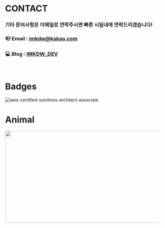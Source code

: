 # CONTACT

### 기타 문의사항은 이메일로 연락주시면 빠른 시일내에 연락드리겠습니다!

### 📪 Email : imkdw@kakao.com

### 💻 Blog : [IMKDW_DEV](https://imkdw.dev)
<br>

# Badges
![aws-certified-solutions-architect-associate](https://github.com/imkdw/imkdw/assets/79612895/b6c1ae81-12d0-4b23-ad66-a4fc02caee31)
<br>

# Animal
<div align="center">
<a href="https://github.com/devxb/gitanimals">
<img
  src="https://render.gitanimals.org/farms/imkdw"
  width="600"
  height="300"
/>
</a>
</div>
